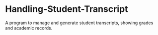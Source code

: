 # Handling-Student-Transcript
A program to manage and generate student transcripts, showing grades and academic records.
